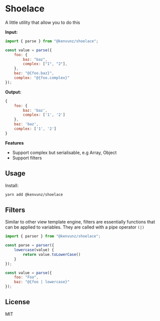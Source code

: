 # Shoelace

A little utility that allow you to do this

**Input:**

```js
import { parse } from "@kenvunz/shoelace";

const value = parse({
    foo: {
        baz: "baz",
        complex: ["1", "2"],
    },
    baz: "@{foo.baz}",
    complex: "@{foo.complex}"
});
```

**Output:**
```js
{
    foo: {
        baz: 'baz',
        complex: ['1', '2']
    },
    baz: 'baz',
    complex: ['1', '2']
}
```

**Features**

- Support complex but serialisable, e.g Array, Object
- Support filters

## Usage

Install:

```bash
yarn add @kenvunz/shoelace
```

## Filters

Similar to other view template engine, filters are essentially functions that can be applied to variables. They are called with a pipe operator `(|)`

```js
import { parser } from "@kenvunz/shoelace";

const parse = parser({
    lowercase(value) {
        return value.toLowerCase()
    }
});

const value = parse({
    foo: "Foo",
    baz: "@{foo | lowercase}"
});
```

## License

MIT
